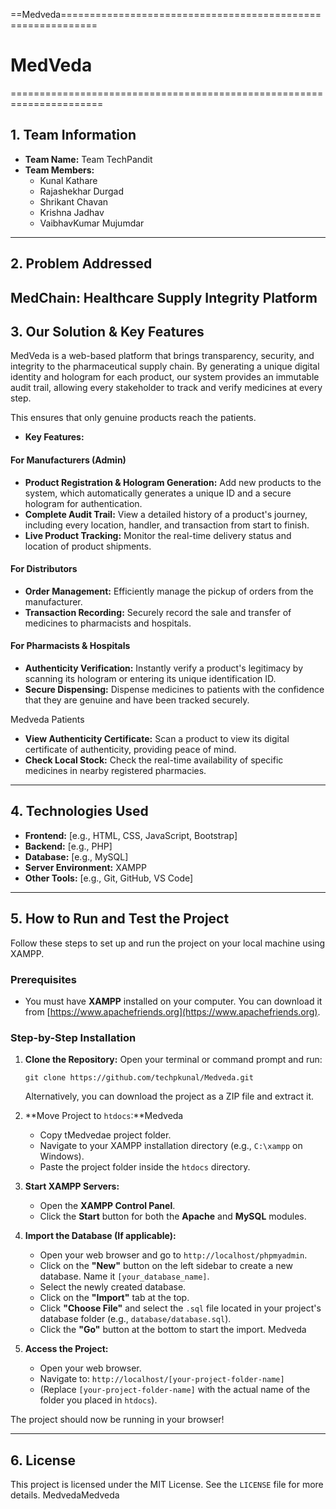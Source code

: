 ==Medveda============================================================
# MedVeda
======================================================================

## 1. Team Information
* **Team Name:** Team TechPandit
* **Team Members:**
    * Kunal Kathare
    * Rajashekhar Durgad
    * Shrikant Chavan
    * Krishna Jadhav
    * VaibhavKumar Mujumdar

---

## 2. Problem Addressed
MedChain: Healthcare Supply Integrity Platform
---


## 3. Our Solution & Key Features
MedVeda is a web-based platform that brings transparency, security, and integrity to the pharmaceutical supply chain. By generating a unique digital identity and hologram for each product, our system provides an immutable audit trail, allowing every stakeholder to track and verify medicines at every step.

This ensures that only genuine products reach the patients.

* **Key Features:**

#### For Manufacturers (Admin)
* **Product Registration & Hologram Generation:** Add new products to the system, which automatically generates a unique ID and a secure hologram for authentication.
* **Complete Audit Trail:** View a detailed history of a product's journey, including every location, handler, and transaction from start to finish.
* **Live Product Tracking:** Monitor the real-time delivery status and location of product shipments.

#### For Distributors
* **Order Management:** Efficiently manage the pickup of orders from the manufacturer.
* **Transaction Recording:** Securely record the sale and transfer of medicines to pharmacists and hospitals.

#### For Pharmacists & Hospitals
* **Authenticity Verification:** Instantly verify a product's legitimacy by scanning its hologram or entering its unique identification ID.
* **Secure Dispensing:** Dispense medicines to patients with the confidence that they are genuine and have been tracked securely.

Medveda Patients
* **View Authenticity Certificate:** Scan a product to view its digital certificate of authenticity, providing peace of mind.
* **Check Local Stock:** Check the real-time availability of specific medicines in nearby registered pharmacies.

---

## 4. Technologies Used
* **Frontend:** [e.g., HTML, CSS, JavaScript, Bootstrap]
* **Backend:** [e.g., PHP]
* **Database:** [e.g., MySQL]
* **Server Environment:** XAMPP
* **Other Tools:** [e.g., Git, GitHub, VS Code]

---

## 5. How to Run and Test the Project
Follow these steps to set up and run the project on your local machine using XAMPP.

### Prerequisites
* You must have **XAMPP** installed on your computer. You can download it from [https://www.apachefriends.org](https://www.apachefriends.org).

### Step-by-Step Installation
1.  **Clone the Repository:**
    Open your terminal or command prompt and run:
    ```
    git clone https://github.com/techpkunal/Medveda.git
    ```
    Alternatively, you can download the project as a ZIP file and extract it.

2.  **Move Project to `htdocs`:**Medveda
    * Copy tMedvedae project folder.
    * Navigate to your XAMPP installation directory (e.g., `C:\xampp` on Windows).
    * Paste the project folder inside the `htdocs` directory.

3.  **Start XAMPP Servers:**
    * Open the **XAMPP Control Panel**.
    * Click the **Start** button for both the **Apache** and **MySQL** modules.

4.  **Import the Database (If applicable):**
    * Open your web browser and go to `http://localhost/phpmyadmin`.
    * Click on the **"New"** button on the left sidebar to create a new database. Name it `[your_database_name]`.
    * Select the newly created database.
    * Click on the **"Import"** tab at the top.
    * Click **"Choose File"** and select the `.sql` file located in your project's database folder (e.g., `database/database.sql`).
    * Click the **"Go"** button at the bottom to start the import.
Medveda
5.  **Access the Project:**
    * Open your web browser.
    * Navigate to: `http://localhost/[your-project-folder-name]`
    * (Replace `[your-project-folder-name]` with the actual name of the folder you placed in `htdocs`).

The project should now be running in your browser!

---

## 6. License
This project is licensed under the MIT License. See the `LICENSE` file for more details.
MedvedaMedveda